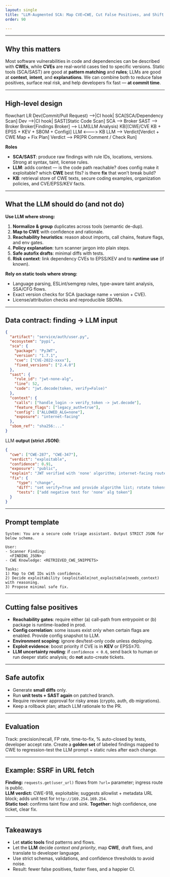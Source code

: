 ```yaml
---
layout: single
title: "LLM‑Augmented SCA: Map CVE→CWE, Cut False Positives, and Shift Left"
order: 90

---
```

---

## Why this matters

Most software vulnerabilities in code and dependencies can be described with **CWEs**, while **CVEs** are real-world cases tied to specific versions. Static tools (SCA/SAST) are good at **pattern matching** and **rules**; LLMs are good at **context**, **intent**, and **explanations**. We can combine both to reduce false positives, surface real risk, and help developers fix fast — **at commit time**.

---

## High-level design

<div class="mermaid">
flowchart LR
  Dev(Commit/Pull Request) -->|CI hook| SCA[SCA/Dependency Scan]
  Dev -->|CI hook| SAST[Static Code Scan]
  SCA --> Broker
  SAST --> Broker
  Broker[Findings Broker] --> LLM(LLM Analysis)
  KB[(CWE/CVE KB + EPSS + KEV + SBOM + Config)]
  LLM <---> KB
  LLM --> Verdict[Verdict + CWE Map + Fix Plan]
  Verdict --> PR[PR Comment / Check Run]
</div>

**Roles**  
- **SCA/SAST**: produce raw findings with rule IDs, locations, versions. Strong at syntax, taint, license rules.  
- **LLM**: adds context — is the code path reachable? does config make it exploitable? which **CWE** best fits? is there **fix** that won’t break build?  
- **KB**: retrieval store of CWE texts, secure coding examples, organization policies, and CVE/EPSS/KEV facts.

---

## What the LLM should do (and not do)

**Use LLM where strong:**  
1) **Normalize & group** duplicates across tools (semantic de-dup).  
2) **Map to CWE** with confidence and rationale.  
3) **Reachability heuristics**: reason about imports, call chains, feature flags, and env gates.  
4) **Policy explanation**: turn scanner jargon into plain steps.  
5) **Safe autofix drafts**: minimal diffs with tests.  
6) **Risk context**: link dependency CVEs to EPSS/KEV and to **runtime use** (if known).

**Rely on static tools where strong:**  
- Language parsing, ESLint/semgrep rules, type-aware taint analysis, SSA/CFG flows.  
- Exact version checks for SCA (package name + version + CVE).  
- License/attribution checks and reproducible SBOMs.

---

## Data contract: finding → LLM input

```json
{
  "artifact": "service/auth/user.py",
  "ecosystem": "pypi",
  "sca": {
    "package": "PyJWT",
    "version": "1.7.1",
    "cve": ["CVE-2022-xxxx"],
    "fixed_versions": ["2.4.0"]
  },
  "sast": {
    "rule_id": "jwt-none-alg",
    "line": 52,
    "code": "jwt.decode(token, verify=False)"
  },
  "context": {
    "calls": ["handle_login -> verify_token -> jwt.decode"],
    "feature_flags": ["legacy_auth=true"],
    "config": ["ALLOWED_ALG=none"],
    "exposure": "internet-facing"
  },
  "sbom_ref": "sha256:..."
}
```

LLM **output (strict JSON)**:

```json
{
  "cwe": ["CWE-287", "CWE-347"],
  "verdict": "exploitable",
  "confidence": 0.91,
  "exposure": "public",
  "explain": "JWT verified with 'none' algorithm; internet-facing route; legacy_auth enabled.",
  "fix": {
     "type": "change",
     "diff": "set verify=True and provide algorithm list; rotate tokens",
     "tests": ["add negative test for 'none' alg token"]
  }
}
```

---

## Prompt template
```
System: You are a secure code triage assistant. Output STRICT JSON for below schema.

User:
- Scanner Finding:
  <FINDING_JSON>
- CWE Knowledge: <RETRIEVED_CWE_SNIPPETS>

Tasks:
1) Map to CWE IDs with confidence.
2) Decide exploitability (exploitable|not_exploitable|needs_context) with reasoning.
3) Propose minimal safe fix.
```

---

## Cutting false positives

- **Reachability gates**: require either (a) call-path from entrypoint or (b) package is runtime-loaded in prod.  
- **Config correlation**: some issues exist only when certain flags are enabled. Provide config snapshot to LLM.  
- **Environment scoping**: ignore dev/test-only code unless deploying.  
- **Exploit evidence**: boost priority if CVE is in **KEV** or EPSS≥70.  
- **LLM uncertainty routing**: if `confidence < 0.6`, send back to human or run deeper static analysis; do **not** auto-create tickets.

---

## Safe autofix

- Generate **small diffs** only.  
- Run **unit tests + SAST again** on patched branch.  
- Require reviewer approval for risky areas (crypto, auth, db migrations).  
- Keep a rollback plan; attach LLM rationale to the PR.  

---

## Evaluation

Track: precision/recall, FP rate, time-to-fix, % auto-closed by tests, developer accept rate. Create a **golden set** of labeled findings mapped to CWE to regression-test the LLM prompt + static rules after each change.

---

## Example: SSRF in URL fetch

**Finding:** `requests.get(user_url)` flows from `?url=` parameter; ingress route is public.  
**LLM verdict:** CWE-918, exploitable; suggests allowlist + metadata URL block; adds unit test for `http://169.254.169.254`.  
**Static tool:** confirms taint flow and sink. **Together:** high confidence, one ticket, clear fix.

---

## Takeaways

- Let **static tools** find patterns and flows.  
- Let the **LLM** decide *context and priority*, map **CWE**, draft fixes, and translate to developer language.  
- Use strict schemas, validations, and confidence thresholds to avoid noise.  
- Result: fewer false positives, faster fixes, and a happier CI.
